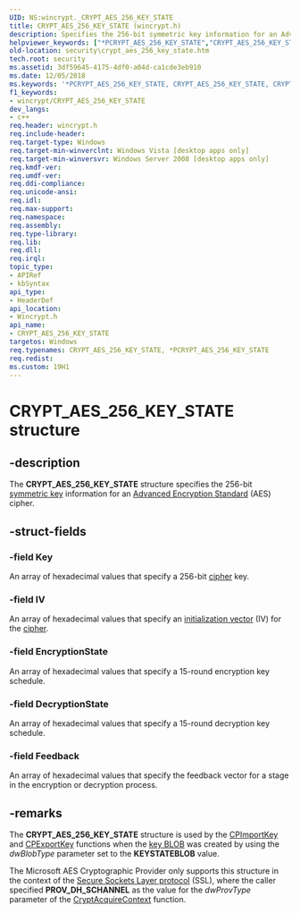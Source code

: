```yaml
---
UID: NS:wincrypt._CRYPT_AES_256_KEY_STATE
title: CRYPT_AES_256_KEY_STATE (wincrypt.h)
description: Specifies the 256-bit symmetric key information for an Advanced Encryption Standard (AES) cipher.
helpviewer_keywords: ["*PCRYPT_AES_256_KEY_STATE","CRYPT_AES_256_KEY_STATE","CRYPT_AES_256_KEY_STATE structure [Security]","PCRYPT_AES_256_KEY_STATE","PCRYPT_AES_256_KEY_STATE structure pointer [Security]","security.crypt_aes_256_key_state","wincrypt/CRYPT_AES_256_KEY_STATE","wincrypt/PCRYPT_AES_256_KEY_STATE"]
old-location: security\crypt_aes_256_key_state.htm
tech.root: security
ms.assetid: 3df59645-4175-4df0-a04d-ca1cde3eb910
ms.date: 12/05/2018
ms.keywords: '*PCRYPT_AES_256_KEY_STATE, CRYPT_AES_256_KEY_STATE, CRYPT_AES_256_KEY_STATE structure [Security], PCRYPT_AES_256_KEY_STATE, PCRYPT_AES_256_KEY_STATE structure pointer [Security], security.crypt_aes_256_key_state, wincrypt/CRYPT_AES_256_KEY_STATE, wincrypt/PCRYPT_AES_256_KEY_STATE'
f1_keywords:
- wincrypt/CRYPT_AES_256_KEY_STATE
dev_langs:
- c++
req.header: wincrypt.h
req.include-header: 
req.target-type: Windows
req.target-min-winverclnt: Windows Vista [desktop apps only]
req.target-min-winversvr: Windows Server 2008 [desktop apps only]
req.kmdf-ver: 
req.umdf-ver: 
req.ddi-compliance: 
req.unicode-ansi: 
req.idl: 
req.max-support: 
req.namespace: 
req.assembly: 
req.type-library: 
req.lib: 
req.dll: 
req.irql: 
topic_type:
- APIRef
- kbSyntax
api_type:
- HeaderDef
api_location:
- Wincrypt.h
api_name:
- CRYPT_AES_256_KEY_STATE
targetos: Windows
req.typenames: CRYPT_AES_256_KEY_STATE, *PCRYPT_AES_256_KEY_STATE
req.redist: 
ms.custom: 19H1
---
```


# CRYPT_AES_256_KEY_STATE structure


## -description


The <b>CRYPT_AES_256_KEY_STATE</b> structure specifies the 256-bit <a href="https://docs.microsoft.com/windows/desktop/SecGloss/s-gly">symmetric key</a> information for an <a href="https://docs.microsoft.com/windows/desktop/SecGloss/a-gly">Advanced Encryption Standard</a> (AES) cipher.


## -struct-fields




### -field Key

An array of hexadecimal values that specify a 256-bit <a href="https://docs.microsoft.com/windows/desktop/SecGloss/c-gly">cipher</a> key.


### -field IV

An array of hexadecimal values that specify an <a href="https://docs.microsoft.com/windows/desktop/SecGloss/i-gly">initialization vector</a> (IV) for the <a href="https://docs.microsoft.com/windows/desktop/SecGloss/c-gly">cipher</a>.


### -field EncryptionState

An array of hexadecimal values that specify a 15-round encryption key schedule.


### -field DecryptionState

An array of hexadecimal values that specify a 15-round decryption key schedule.


### -field Feedback

An array of hexadecimal values that specify the feedback vector for a stage in the encryption or decryption process.


## -remarks



The <b>CRYPT_AES_256_KEY_STATE</b> structure is used by the <a href="https://docs.microsoft.com/previous-versions/aa379853(v=vs.85)">CPImportKey</a> and <a href="https://docs.microsoft.com/previous-versions/aa378203(v=vs.85)">CPExportKey</a> functions when the <a href="https://docs.microsoft.com/windows/desktop/SecGloss/k-gly">key BLOB</a> was created by using the <i>dwBlobType</i>  parameter set to the <b>KEYSTATEBLOB</b> value.

   The Microsoft AES Cryptographic Provider only supports this structure in the context of the <a href="https://docs.microsoft.com/windows/desktop/SecGloss/s-gly">Secure Sockets Layer protocol</a> (SSL), where the caller specified <b>PROV_DH_SCHANNEL</b> as the value for the <i>dwProvType</i> parameter of the <a href="https://docs.microsoft.com/windows/desktop/api/wincrypt/nf-wincrypt-cryptacquirecontexta">CryptAcquireContext</a> function.



